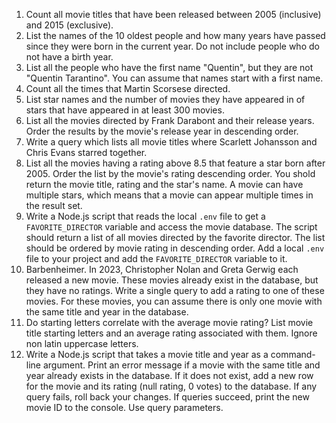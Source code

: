 1. Count all movie titles that have been released between 2005 (inclusive) and 2015 (exclusive).
2. List the names of the 10 oldest people and how many years have passed since they were born in the current year. Do not include people who do not have a birth year.
3. List all the people who have the first name "Quentin", but they are not "Quentin Tarantino". You can assume that names start with a first name.
4. Count all the times that Martin Scorsese directed.
5. List star names and the number of movies they have appeared in of stars that have appeared in at least 300 movies.
6. List all the movies directed by Frank Darabont and their release years. Order the results by the movie's release year in descending order.
7. Write a query which lists all movie titles where Scarlett Johansson and Chris Evans starred together.
8. List all the movies having a rating above 8.5 that feature a star born after 2005. Order the list by the movie's rating descending order. You shold return the movie title, rating and the star's name. A movie can have multiple stars, which means that a movie can appear multiple times in the result set.
9. Write a Node.js script that reads the local `.env` file to get a `FAVORITE_DIRECTOR` variable and access the movie database. The script should return a list of all movies directed by the favorite director. The list should be ordered by movie rating in descending order. Add a local `.env` file to your project and add the `FAVORITE_DIRECTOR` variable to it.
10. Barbenheimer. In 2023, Christopher Nolan and Greta Gerwig each released a new movie. These movies already exist in the database, but they have no ratings. Write a single query to add a rating to one of these movies. For these movies, you can assume there is only one movie with the same title and year in the database.
11. Do starting letters correlate with the average movie rating? List movie title starting letters and an average rating associated with them. Ignore non latin uppercase letters.
12. Write a Node.js script that takes a movie title and year as a command-line argument. Print an error message if a movie with the same title and year already exists in the database. If it does not exist, add a new row for the movie and its rating (null rating, 0 votes) to the database. If any query fails, roll back your changes. If queries succeed, print the new movie ID to the console. Use query parameters.
